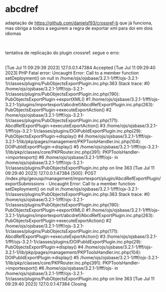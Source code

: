 # abcdref
adaptação de https://github.com/danielsf93/crossref-b que já funciona, mas obriga a todos a seguirem a regra de exportar xml para doi em dois idiomas


<br>


tentativa de replicação do plugin crossref. segue o erro:<br><br>

[Tue Jul 11 09:29:39 2023] 127.0.0.1:47384 Accepted
[Tue Jul 11 09:29:40 2023] PHP Fatal error:  Uncaught Error: Call to a member function setDeployment() on null in /home/ojs/ojsbase/3.2.1-1/fff/ojs-3.2.1-1/classes/plugins/PubObjectsExportPlugin.inc.php:363
Stack trace:
#0 /home/ojs/ojsbase/3.2.1-1/fff/ojs-3.2.1-1/classes/plugins/PubObjectsExportPlugin.inc.php(190): PubObjectsExportPlugin->exportXML()
#1 /home/ojs/ojsbase/3.2.1-1/fff/ojs-3.2.1-1/plugins/importexport/abcdref/AbcdRefExportPlugin.inc.php(263): PubObjectsExportPlugin->executeExportAction()
#2 /home/ojs/ojsbase/3.2.1-1/fff/ojs-3.2.1-1/classes/plugins/PubObjectsExportPlugin.inc.php(171): AbcdRefExportPlugin->executeExportAction()
#3 /home/ojs/ojsbase/3.2.1-1/fff/ojs-3.2.1-1/classes/plugins/DOIPubIdExportPlugin.inc.php(29): PubObjectsExportPlugin->display()
#4 /home/ojs/ojsbase/3.2.1-1/fff/ojs-3.2.1-1/lib/pkp/pages/management/PKPToolsHandler.inc.php(104): DOIPubIdExportPlugin->display()
#5 /home/ojs/ojsbase/3.2.1-1/fff/ojs-3.2.1-1/lib/pkp/classes/core/PKPRouter.inc.php(391): PKPToolsHandler->importexport()
#6 /home/ojs/ojsbase/3.2.1-1/fff/ojs- in /home/ojs/ojsbase/3.2.1-1/fff/ojs-3.2.1-1/classes/plugins/PubObjectsExportPlugin.inc.php on line 363
[Tue Jul 11 09:29:40 2023] 127.0.0.1:47384 [500]: POST /index.php/geousp/management/importexport/plugin/AbcdRefExportPlugin/exportSubmissions - Uncaught Error: Call to a member function setDeployment() on null in /home/ojs/ojsbase/3.2.1-1/fff/ojs-3.2.1-1/classes/plugins/PubObjectsExportPlugin.inc.php:363
Stack trace:
#0 /home/ojs/ojsbase/3.2.1-1/fff/ojs-3.2.1-1/classes/plugins/PubObjectsExportPlugin.inc.php(190): PubObjectsExportPlugin->exportXML()
#1 /home/ojs/ojsbase/3.2.1-1/fff/ojs-3.2.1-1/plugins/importexport/abcdref/AbcdRefExportPlugin.inc.php(263): PubObjectsExportPlugin->executeExportAction()
#2 /home/ojs/ojsbase/3.2.1-1/fff/ojs-3.2.1-1/classes/plugins/PubObjectsExportPlugin.inc.php(171): AbcdRefExportPlugin->executeExportAction()
#3 /home/ojs/ojsbase/3.2.1-1/fff/ojs-3.2.1-1/classes/plugins/DOIPubIdExportPlugin.inc.php(29): PubObjectsExportPlugin->display()
#4 /home/ojs/ojsbase/3.2.1-1/fff/ojs-3.2.1-1/lib/pkp/pages/management/PKPToolsHandler.inc.php(104): DOIPubIdExportPlugin->display()
#5 /home/ojs/ojsbase/3.2.1-1/fff/ojs-3.2.1-1/lib/pkp/classes/core/PKPRouter.inc.php(391): PKPToolsHandler->importexport()
#6 /home/ojs/ojsbase/3.2.1-1/fff/ojs- in /home/ojs/ojsbase/3.2.1-1/fff/ojs-3.2.1-1/classes/plugins/PubObjectsExportPlugin.inc.php on line 363
[Tue Jul 11 09:29:40 2023] 127.0.0.1:47384 Closing
